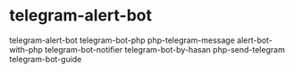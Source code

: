 # telegram-alert-bot
telegram-alert-bot  telegram-bot-php  php-telegram-message  alert-bot-with-php  telegram-bot-notifier   telegram-bot-by-hasan  php-send-telegram  telegram-bot-guide
